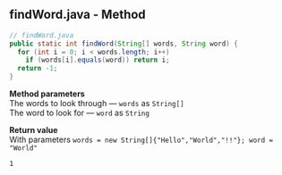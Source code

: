## findWord.java - Method

```java
// findWord.java
public static int findWord(String[] words, String word) {
  for (int i = 0; i < words.length; i++)
    if (words[i].equals(word)) return i;
  return -1;
}
```

**Method parameters**
<br>The words to look through &mdash; `words` as `String[]`
<br>The word to look for &mdash; `word` as `String`

**Return value**
<br>With parameters `words = new String[]{"Hello","World","!!"}; word = "World"`
```
1
```
